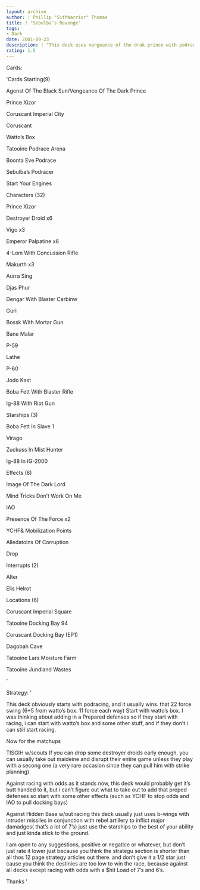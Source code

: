 ```yaml
---
layout: archive
author: ! Phillip "SithWarrior" Thomas
title: ! "Sebulba’s Revenge"
tags:
- Dark
date: 2001-09-23
description: ! "This deck uses vengeance of the drak prince with podracing."
rating: 1.5
---
```

Cards: 

'Cards Starting(9) 

Agenst Of The Black Sun/Vengeance Of The Dark Prince 

Prince Xizor 

Coruscant Imperial City 

Coruscant 

Watto&#8217;s Box 

Tatooine Podrace Arena 

Boonta Eve Podrace 

Sebulba&#8217;s Podracer 

Start Your Engines 


Characters (32) 

Prince Xizor 

Destroyer Droid x6 

Vigo x3 

Emperor Palpatine x6 

4-Lom With Concussion Rifle 

Makurth x3 

Aurra Sing 

Djas Phur 

Dengar With Blaster Carbinw 

Guri 

Bossk With Mortar Gun 

Bane Malar 

P-59 

Lathe 

P-60 

Jodo Kast 

Boba Fett With Blaster Rifle 

Ig-88 With Riot Gun 


Starships (3) 

Boba Fett In Slave 1 

Virago 

Zuckuss In Mist Hunter 

Ig-88 In IG-2000 


Effects (8) 

Image Of The Dark Lord 

Mind Tricks Don&#8217;t Work On Me 

IAO 

Presence Of The Force x2 

YCHF& Mobilization Points 

Alledatoins Of Corruption 

Drop 


Interrupts (2) 

Alter 

Elis Helrot 


Locations (6) 

Coruscant Imperial Square 

Tatooine Docking Bay 94 

Coruscant Docking Bay (EP1) 

Dagobah Cave 

Tatooine Lars Moisture Farm 

Tatooine Jundland Wastes  

'

Strategy: '

This deck obviously starts with podracing, and it usually wins. that 22 force swing (6+5 from watto&#8217;s box. 11 force each way) Start with watto&#8217;s box. I was thinking about adding in a Prepared defenses so if they start with racing, i can start with watto&#8217;s box and some other stuff, and if they don&#8217;t i can still start racing. 


Now for the matchups 

TISGIH w/scouts If you can drop some destroyer droids early enough, you can usually take out maideine and disrupt their entire game unless they play with a secong one (a very rare occasion since they can pull him with strike planning) 


Against racing with odds as it stands now, this deck would probably get it&#8217;s butt handed to it, but i can&#8217;t figure out what to take out to add that preped defenses so start with some other effects (such as YCHF to stop odds and IAO to pull docking bays) 


Against Hidden Base w/out racing this deck usually just uses b-wings with intruder missiles in conjunction with rebel artillery to inflict major damadges( that&#8217;s a lot of 7&#8217;s) just use the starships to the best of your ability and just kinda stick to the ground. 


I am open to any suggestions, positive or negatice or whatever, but don&#8217;t just rate it lower just because you think the strategu section is shorter than all thos 12 page strategy articles out there. and don&#8217;t give it a 1/2 star just cause you think the destinies are too low to win the race, because against all decks except racing with odds with a $hit Load of 7&#8217;s and 6&#8217;s. 

Thanks  '
